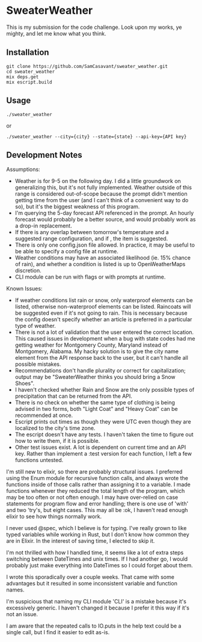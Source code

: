 # SweaterWeather

This is my submission for the code challenge. Look upon my works, ye mighty, and let me know what you think.

## Installation

```
git clone https://github.com/SamCasavant/sweater_weather.git
cd sweater_weather
mix deps.get
mix escript.build

```

## Usage

```
./sweater_weather
```

or

```
./sweater_weather --city={city} --state={state} --api-key={API key}
```

## Development Notes

Assumptions:

- Weather is for 9-5 on the following day. I did a little groundwork on generalizing this, but it's not fully implemented. Weather outside of this range is considered out-of-scope because the prompt didn't mention getting time from the user (and I can't think of a convenient way to do so), but it's the biggest weakness of this program.
- I'm querying the 5-day forecast API referenced in the prompt. An hourly forecast would probably be a better source, and would probably work as a drop-in replacement.
- If there is any overlap between tomorrow's temperature and a suggested range configuration, and if , the item is suggested.
- There is only one config.json file allowed. In practice, it may be useful to be able to specify a config file at runtime.
- Weather conditions may have an associated likelihood (ie. 15% chance of rain), and whether a condition is listed is up to OpenWeatherMaps discretion.
- CLI module can be run with flags or with prompts at runtime.

Known Issues:

- If weather conditions list rain or snow, only waterproof elements can be listed, otherwise non-waterproof elements can be listed. Raincoats will be suggested even if it's not going to rain. This is necessary because the config doesn't specify whether an article is preferred in a particular type of weather.
- There is not a lot of validation that the user entered the correct location. This caused issues in development when a bug with state codes had me getting weather for Montgomery County, Maryland instead of Montgomery, Alabama. My hacky solution is to give the city name element from the API response back to the user, but it can't handle all possible mistakes.
- Recommendations don't handle plurality or correct for capitalization; output may be "SweaterWeather thinks you should bring a Snow Shoes".
- I haven't checked whether Rain and Snow are the only possible types of precipitation that can be returned from the API.
- There is no check on whether the same type of clothing is being advised in two forms, both "Light Coat" and "Heavy Coat" can be recommended at once.
- Escript prints out times as though they were UTC even though they are localized to the city's time zone.
- The escript doesn't have any tests. I haven't taken the time to figure out how to write them, if it is possible.
- Other test issues exist. A lot is dependent on current time and an API key. Rather than implement a :test version for each function, I left a few functions untested.

I'm still new to elixir, so there are probably structural issues. I preferred using the Enum module for recursive function calls, and always wrote the functions inside of those calls rather than assigning it to a variable. I made functions whenever they reduced the total length of the program, which may be too often or not often enough. I may have over-relied on case statements for program flow and error handling; there is one use of 'with' and two 'try's, but eight cases. This may all be :ok, I haven't read enough elixir to see how things normally work.

I never used @spec, which I believe is for typing. I've really grown to like typed variables while working in Rust, but I don't know how common they are in Elixir. In the interest of saving time, I elected to skip it.

I'm not thrilled with how I handled time, it seems like a lot of extra steps switching between DateTimes and unix times. If I had another go, I would probably just make everything into DateTimes so I could forget about them.

I wrote this sporadically over a couple weeks. That came with some advantages but it resulted in some inconsistent variable and function names.

I'm suspicious that naming my CLI module 'CLI' is a mistake because it's excessively generic. I haven't changed it because I prefer it this way if it's not an issue.

I am aware that the repeated calls to IO.puts in the help text could be a single call, but I find it easier to edit as-is.
